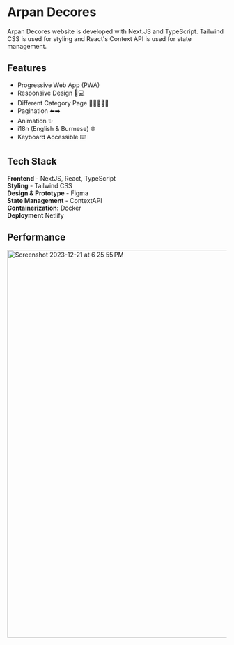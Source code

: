 # Arpan Decores
Arpan Decores website is developed with Next.JS and TypeScript. Tailwind CSS is used for styling and React's Context API is used for state management.

## Features

- Progressive Web App (PWA) 
- Responsive Design 📱💻
- Different Category Page 🧑🏻👩🏻🎒
- Pagination ⬅️➡️
- Animation ✨
- i18n (English & Burmese) 🌐
- Keyboard Accessible ⌨️

## Tech Stack

**Frontend** - NextJS, React, TypeScript  
**Styling** - Tailwind CSS  
**Design & Prototype** - Figma  
**State Management** - ContextAPI   
**Containerization:** Docker  
**Deployment** Netlify

## Performance
<img width="890" alt="Screenshot 2023-12-21 at 6 25 55 PM" src="https://github.com/Aanchalll/arpan-decores/assets/81310029/41de6572-3433-44ba-8569-98357eacc16a">
